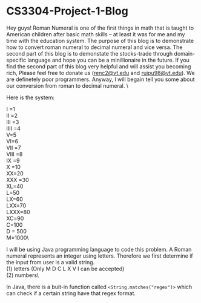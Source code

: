 # CS3304-Project-1-Blog
Hey guys! Roman Numeral is one of the first things in math that is taught to American children after basic math skills – at least it was for me and my time with the education system. The purpose of this blog is to demonstrate how to convert roman numeral to decimal numeral and vice versa. The second part of this blog is to demonstate the stocks-trade through domain-specific language and hope you can be a minillionaire in the future. If you find the second part of this blog very helpful and will assist you becoming rich, Please feel free to donate us (renc2@vt.edu and ruipu98@vt.edu). We are definetely poor programmers. Anyway, I will begain tell you some about our conversion from roman to decimal numeral. \


Here is the system:

I =1\
II =2\
III =3\
IIII =4\
V=5\
VI=6\
VII =7\
VIII =8\
IX =9\
X =10\
XX=20\
XXX =30\
XL=40\
L=50\
LX=60\
LXX=70\
LXXX=80\
XC=90\
C=100\
D = 500\
M=1000\


I will be using Java programming language to code this problem. A Roman numeral represents an integer using letters. 
Therefore we first determine if the input from user is a valid string. \
(1) letters (Only M D C L X V I can be accepted)\
(2) numbers\

In Java, there is a buit-in function called `<String.matches("regex")>` which can check if a certain string have that regex format. 
